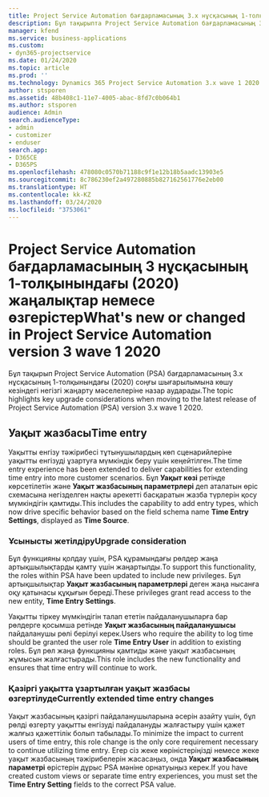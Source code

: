 ```yaml
---
title: Project Service Automation бағдарламасының 3.x нұсқасының 1-толқынындағы (2020) жаңалықтар немесе өзгерістер
description: Бұл тақырыпта Project Service Automation бағдарламасының 3 нұсқасының 1-толқынындағы (2020) жаңалықтар мен өзгерістер туралы ақпарат беріледі.
manager: kfend
ms.service: business-applications
ms.custom:
- dyn365-projectservice
ms.date: 01/24/2020
ms.topic: article
ms.prod: ''
ms.technology: Dynamics 365 Project Service Automation 3.x wave 1 2020
author: stsporen
ms.assetid: 48b408c1-11e7-4005-abac-8fd7c0b064b1
ms.author: stsporen
audience: Admin
search.audienceType:
- admin
- customizer
- enduser
search.app:
- D365CE
- D365PS
ms.openlocfilehash: 478080c0570b71188c9f1e12b18b5aadc13903e5
ms.sourcegitcommit: 8c786230ef2a497280885b827162561776e2eb00
ms.translationtype: HT
ms.contentlocale: kk-KZ
ms.lasthandoff: 03/24/2020
ms.locfileid: "3753061"
---
```

# <a name="whats-new-or-changed-in-project-service-automation-version-3-wave-1-2020"></a><span data-ttu-id="d71e8-103">Project Service Automation бағдарламасының 3 нұсқасының 1-толқынындағы (2020) жаңалықтар немесе өзгерістер</span><span class="sxs-lookup"><span data-stu-id="d71e8-103">What's new or changed in Project Service Automation version 3 wave 1 2020</span></span>
<span data-ttu-id="d71e8-104">Бұл тақырып Project Service Automation (PSA) бағдарламасының 3.x нұсқасының 1-толқынындағы (2020) соңғы шығарылымына көшу кезіндегі негізгі жаңарту мәселелеріне назар аударады.</span><span class="sxs-lookup"><span data-stu-id="d71e8-104">The topic highlights key upgrade considerations when moving to the latest release of Project Service Automation (PSA) version 3.x wave 1 2020.</span></span>

## <a name="time-entry"></a><span data-ttu-id="d71e8-105">Уақыт жазбасы</span><span class="sxs-lookup"><span data-stu-id="d71e8-105">Time entry</span></span>
<span data-ttu-id="d71e8-106">Уақытты енгізу тәжірибесі тұтынушылардың көп сценарийлеріне уақытты енгізуді ұзартуға мүмкіндік беру үшін кеңейтілген.</span><span class="sxs-lookup"><span data-stu-id="d71e8-106">The time entry experience has been extended to deliver capabilities for extending time entry into more customer scenarios.</span></span> <span data-ttu-id="d71e8-107">Бұл **Уақыт көзі** ретінде көрсетілетін және **Уақыт жазбасының параметрлері** деп аталатын өріс схемасына негізделген нақты әрекетті басқаратын жазба түрлерін қосу мүмкіндігін қамтиды.</span><span class="sxs-lookup"><span data-stu-id="d71e8-107">This includes the capability to add entry types, which now drive specific behavior based on the field schema name **Time Entry Settings**, displayed as **Time Source**.</span></span>

### <a name="upgrade-consideration"></a><span data-ttu-id="d71e8-108">Ұсынысты жетілдіру</span><span class="sxs-lookup"><span data-stu-id="d71e8-108">Upgrade consideration</span></span>
<span data-ttu-id="d71e8-109">Бұл функцияны қолдау үшін, PSA құрамындағы рөлдер жаңа артықшылықтарды қамту үшін жаңартылды.</span><span class="sxs-lookup"><span data-stu-id="d71e8-109">To support this functionality, the roles within PSA have been updated to include new privileges.</span></span> <span data-ttu-id="d71e8-110">Бұл артықшылықтар **Уақыт жазбасының параметрлері** деген жаңа нысанға оқу қатынасы құқығын береді.</span><span class="sxs-lookup"><span data-stu-id="d71e8-110">These privileges grant read access to the new entity, **Time Entry Settings**.</span></span>

<span data-ttu-id="d71e8-111">Уақытты тіркеу мүмкіндігін талап ететін пайдаланушыларға бар рөлдерге қосымша ретінде **Уақыт жазбасының пайдаланушысы** пайдаланушы рөлі берілуі керек.</span><span class="sxs-lookup"><span data-stu-id="d71e8-111">Users who require the ability to log time should be granted the user role **Time Entry User** in addition to existing roles.</span></span> <span data-ttu-id="d71e8-112">Бұл рөл жаңа функцияны қамтиды және уақыт жазбасының жұмысын жалғастырады.</span><span class="sxs-lookup"><span data-stu-id="d71e8-112">This role includes the new functionality and ensures that time entry will continue to work.</span></span>

### <a name="currently-extended-time-entry-changes"></a><span data-ttu-id="d71e8-113">Қазіргі уақытта ұзартылған уақыт жазбасы өзгертілуде</span><span class="sxs-lookup"><span data-stu-id="d71e8-113">Currently extended time entry changes</span></span>
<span data-ttu-id="d71e8-114">Уақыт жазбасының қазіргі пайдаланушыларына әсерін азайту үшін, бұл рөлді өзгерту уақытты енгізуді пайдалануды жалғастыру үшін қажет жалғыз қажеттілік болып табылады.</span><span class="sxs-lookup"><span data-stu-id="d71e8-114">To minimize the impact to current users of time entry, this role change is the only core requirement necessary to continue utilizing time entry.</span></span> <span data-ttu-id="d71e8-115">Егер сіз жеке көріністеріңізді немесе жеке уақыт жазбасының тәжірибелерін жасасаңыз, онда **Уақыт жазбасының параметрі** өрістерін дұрыс PSA мәніне орнатуыңыз керек.</span><span class="sxs-lookup"><span data-stu-id="d71e8-115">If you have created custom views or separate time entry experiences, you must set the **Time Entry Setting** fields to the correct PSA value.</span></span>
